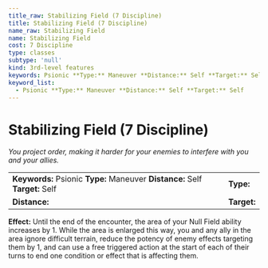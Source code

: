 ```yaml
---
title_raw: Stabilizing Field (7 Discipline)
title: Stabilizing Field (7 Discipline)
name_raw: Stabilizing Field
name: Stabilizing Field
cost: 7 Discipline
type: classes
subtype: 'null'
kind: 3rd-level features
keywords: Psionic **Type:** Maneuver **Distance:** Self **Target:** Self
keyword_list:
  - Psionic **Type:** Maneuver **Distance:** Self **Target:** Self
---
```


# Stabilizing Field (7 Discipline)

*You project order, making it harder for your enemies to interfere with you and your allies.*

|                                                                              |             |
| :--------------------------------------------------------------------------- | :---------- |
| **Keywords:** Psionic **Type:** Maneuver **Distance:** Self **Target:** Self | **Type:**   |
| **Distance:**                                                                | **Target:** |

**Effect:** Until the end of the encounter, the area of your Null Field ability increases by 1. While the area is enlarged this way, you and any ally in the area ignore difficult terrain, reduce the potency of enemy effects targeting them by 1, and can use a free triggered action at the start of each of their turns to end one condition or effect that is affecting them.
